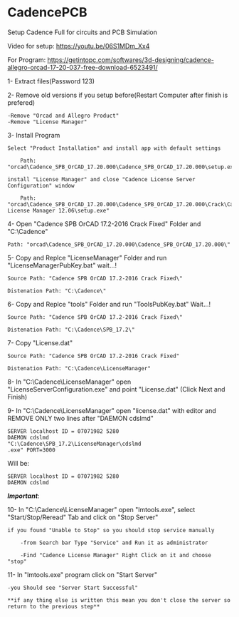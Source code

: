 # CadencePCB
Setup Cadence Full for circuits and PCB Simulation

Video for setup:
    https://youtu.be/06S1MDm_Xx4
    
For Program:
	https://getintopc.com/softwares/3d-designing/cadence-allegro-orcad-17-20-037-free-download-6523491/

1- Extract files(Password 123)

2- Remove old versions if you setup before(Restart Computer after finish is prefered)
	
	-Remove "Orcad and Allegro Product"
	-Remove "License Manager"

3- Install Program 

	Select "Product Installation" and install app with default settings
		
		Path: "orcad\Cadence_SPB_OrCAD_17.20.000\Cadence_SPB_OrCAD_17.20.000\setup.exe"
	
	install "License Manager" and close "Cadence License Server Configuration" window
		
		Path: "orcad\Cadence_SPB_OrCAD_17.20.000\Cadence_SPB_OrCAD_17.20.000\Crack\Cadence License Manager 12.06\setup.exe"

4- Open "Cadence SPB OrCAD 17.2-2016 Crack Fixed" Folder and "C:\Cadence\"  
	
	Path: "orcad\Cadence_SPB_OrCAD_17.20.000\Cadence_SPB_OrCAD_17.20.000\"

5- Copy and Replce "LicenseManager" Folder and run "LicenseManagerPubKey.bat" wait...!
	
	Source Path: "Cadence SPB OrCAD 17.2-2016 Crack Fixed\" 
	
	Distenation Path: "C:\Cadence\"

6- Copy and Replce "tools" Folder and run "ToolsPubKey.bat" Wait...!
	
	Source Path: "Cadence SPB OrCAD 17.2-2016 Crack Fixed\"
	
	Distenation Path: "C:\Cadence\SPB_17.2\"

7- Copy "License.dat" 	
	
	Source Path: "Cadence SPB OrCAD 17.2-2016 Crack Fixed"
	
	Distenation Path: "C:\Cadence\LicenseManager"

8- In "C:\Cadence\LicenseManager\" open "LicenseServerConfiguration.exe" and point "License.dat" (Click Next and Finish)

9- In "C:\Cadence\LicenseManager" open "license.dat" with editor and REMOVE ONLY two lines after "DAEMON cdslmd"
		
	SERVER localhost ID = 07071982 5280
	DAEMON cdslmd
	"C:\Cadence\SPB_17.2\LicenseManager\cdslmd
	.exe" PORT=3000

Will be:

	SERVER localhost ID = 07071982 5280
	DAEMON cdslmd

*****Important*****:

10- In "C:\Cadence\LicenseManager" open "lmtools.exe", select "Start/Stop/Reread" Tab and click on "Stop Server"
	
	if you found "Unable to Stop" so you should stop service manually
		
		-from Search bar Type "Service" and Run it as administrator 
		
		-Find "Cadence License Manager" Right Click on it and choose "stop"

11- In "lmtools.exe" program click on "Start Server"
	
	-you Should see "Server Start Successful" 
	
	**if any thing else is written this mean you don't close the server so return to the previous step**

